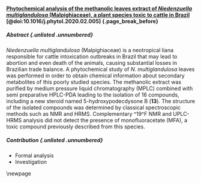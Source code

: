#### [Phytochemical analysis of the methanolic leaves extract of *Niedenzuella multiglandulosa* (Malpighiaceae), a plant species toxic to cattle in Brazil](https://doi.org/10.1016/j.phytol.2020.02.005) [@doi:10.1016/j.phytol.2020.02.005] {.page_break_before}

##### Abstract {.unlisted .unnumbered}

*Niedenzuella multiglandulosa* (Malpighiaceae) is a neotropical liana responsible for cattle intoxication outbreaks in Brazil that may lead to abortion and even death of the animals, causing substantial losses in Brazilian trade balance.
A phytochemical study of *N. multiglandulosa* leaves was performed in order to obtain chemical information about secondary metabolites of this poorly studied species.
The methanolic extract was purified by medium pressure liquid chromatography (MPLC) combined with semi preparative HPLC-PDA leading to the isolation of 16 compounds, including a new steroid named 5-hydroxypodecdysone B (**13**).
The structure of the isolated compounds was determined by classical spectroscopic methods such as NMR and HRMS.
Complementary ^19^F NMR and UPLC-HRMS analysis did not detect the presence of monofluoracetate (MFA), a toxic compound previously described from this species.

##### Contribution {.unlisted .unnumbered}

- Formal analysis
- Investigation

\newpage
